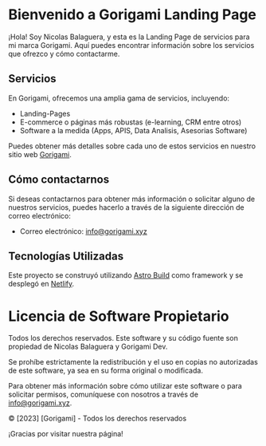 # Bienvenido a Gorigami Landing Page

¡Hola! Soy Nicolas Balaguera, y esta es la Landing Page de servicios para mi marca Gorigami. Aquí puedes encontrar información sobre los servicios que ofrezco y cómo contactarme.

## Servicios

En Gorigami, ofrecemos una amplia gama de servicios, incluyendo:

- Landing-Pages
- E-commerce o páginas más robustas (e-learning, CRM entre otros)
- Software a la medida (Apps, APIS, Data Analisis, Asesorias Software)

Puedes obtener más detalles sobre cada uno de estos servicios en nuestro sitio web [Gorigami](https://www.gorigami.xyz/#services).

## Cómo contactarnos

Si deseas contactarnos para obtener más información o solicitar alguno de nuestros servicios, puedes hacerlo a través de la siguiente dirección de correo electrónico:

- Correo electrónico: [info@gorigami.xyz](mailto:info@gorigami.xyz)

## Tecnologías Utilizadas

Este proyecto se construyó utilizando [Astro Build](https://astro.build/) como framework y se desplegó en [Netlify](https://www.netlify.com/).

# Licencia de Software Propietario

Todos los derechos reservados. Este software y su código fuente son propiedad de Nicolas Balaguera y Gorigami Dev.

Se prohíbe estrictamente la redistribución y el uso en copias no autorizadas de este software, ya sea en su forma original o modificada.

Para obtener más información sobre cómo utilizar este software o para solicitar permisos, comuníquese con nosotros a través de [info@gorigami.xyz](mailto:info@gorigami.xyz).

© [2023] [Gorigami] - Todos los derechos reservados

¡Gracias por visitar nuestra página!